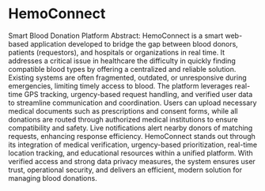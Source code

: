 # HemoConnect
Smart Blood Donation Platform
Abstract:
HemoConnect is a smart web-based application developed to bridge the gap between blood donors, patients (requestors), and hospitals or organizations in real time. It addresses a critical issue in healthcare the difficulty in quickly finding compatible blood types by offering a centralized and reliable solution. Existing systems are often fragmented, outdated, or unresponsive during emergencies, limiting timely access to blood.
The platform leverages real-time GPS tracking, urgency-based request handling, and verified user data to streamline communication and coordination. Users can upload necessary medical documents such as prescriptions and consent forms, while all donations are routed through authorized medical institutions to ensure compatibility and safety. Live notifications alert nearby donors of matching requests, enhancing response efficiency.
HemoConnect stands out through its integration of medical verification, urgency-based prioritization, real-time location tracking, and educational resources within a unified platform. With verified access and strong data privacy measures, the system ensures user trust, operational security, and delivers an efficient, modern solution for managing blood donations.
